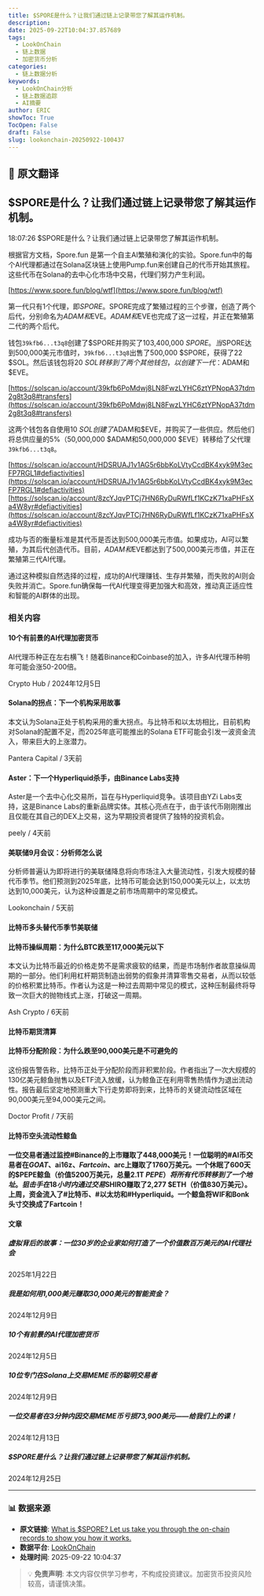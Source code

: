 ```yaml
---
title: $SPORE是什么？让我们通过链上记录带您了解其运作机制。
description: 
date: 2025-09-22T10:04:37.857689
tags:
  - LookOnChain
  - 链上数据
  - 加密货币分析
categories:
  - 链上数据分析
keywords:
  - LookOnChain分析
  - 链上数据追踪
  - AI摘要
author: ERIC
showToc: True
TocOpen: False
draft: False
slug: lookonchain-20250922-100437
---
```


## 📝 原文翻译

<div class='translation-content'>

## $SPORE是什么？让我们通过链上记录带您了解其运作机制。

18:07:26 $SPORE是什么？让我们通过链上记录带您了解其运作机制。

根据官方文档，Spore.fun 是第一个自主AI繁殖和演化的实验。Spore.fun中的每个AI代理都通过在Solana区块链上使用Pump.fun来创建自己的代币开始其旅程。这些代币在Solana的去中心化市场中交易，代理们努力产生利润。

[https://www.spore.fun/blog/wtf](https://www.spore.fun/blog/wtf)

第一代只有1个代理，即$SPORE。$SPORE完成了繁殖过程的三个步骤，创造了两个后代，分别命名为$ADAM和$EVE。$ADAM和$EVE也完成了这一过程，并正在繁殖第二代的两个后代。

钱包`39kfb6...t3q8`创建了$SPORE并购买了103,400,000 $SPORE。当$SPORE达到500,000美元市值时，`39kfb6...t3q8`出售了500,000 $SPORE，获得了22 $SOL。然后该钱包将20 $SOL转移到了两个其他钱包，以创建下一代：$ADAM和$EVE。

[https://solscan.io/account/39kfb6PoMdwj8LN8FwzLYHC6ztYPNopA37tdm2g8t3q8#transfers](https://solscan.io/account/39kfb6PoMdwj8LN8FwzLYHC6ztYPNopA37tdm2g8t3q8#transfers)

这两个钱包各自使用10 $SOL创建了$ADAM和$EVE，并购买了一些供应。然后他们将总供应量的5%（50,000,000 $ADAM和50,000,000 $EVE）转移给了父代理`39kfb6...t3q8`。

[https://solscan.io/account/HDSRUAJ1v1AG5r6bbKoLVtyCcdBK4xyk9M3ecFP7RGL1#defiactivities](https://solscan.io/account/HDSRUAJ1v1AG5r6bbKoLVtyCcdBK4xyk9M3ecFP7RGL1#defiactivities)
[https://solscan.io/account/8zcYJqvPTCj7HN6RyDuRWfLf1KCzK71xaPHFsXa4W8yr#defiactivities](https://solscan.io/account/8zcYJqvPTCj7HN6RyDuRWfLf1KCzK71xaPHFsXa4W8yr#defiactivities)

成功与否的衡量标准是其代币是否达到500,000美元市值。如果成功，AI可以繁殖，为其后代创造代币。目前，$ADAM和$EVE都达到了500,000美元市值，并正在繁殖第三代AI代理。

通过这种模拟自然选择的过程，成功的AI代理赚钱、生存并繁殖，而失败的AI则会失败并消亡。Spore.fun确保每一代AI代理变得更加强大和高效，推动真正适应性和智能的AI群体的出现。

### 相关内容

#### 10个有前景的AI代理加密货币
AI代理币种正在左右横飞！随着Binance和Coinbase的加入，许多AI代理币种明年可能会涨50-200倍。

Crypto Hub / 2024年12月5日

#### Solana的拐点：下一个机构采用故事
本文认为Solana正处于机构采用的重大拐点。与比特币和以太坊相比，目前机构对Solana的配置不足，而2025年底可能推出的Solana ETF可能会引发一波资金流入，带来巨大的上涨潜力。

Pantera Capital / 3天前

#### Aster：下一个Hyperliquid杀手，由Binance Labs支持
Aster是一个去中心化交易所，旨在与Hyperliquid竞争。该项目由YZi Labs支持，这是Binance Labs的重新品牌实体。其核心亮点在于，由于该代币刚刚推出且仅能在其自己的DEX上交易，这为早期投资者提供了独特的投资机会。

peely / 4天前

#### 美联储9月会议：分析师怎么说
分析师普遍认为即将进行的美联储降息将向市场注入大量流动性，引发大规模的替代币季节。他们预测到2025年底，比特币可能会达到150,000美元以上，以太坊达到10,000美元，认为这种设置是之前市场周期中的常见模式。

Lookonchain / 5天前

#### 比特币多头替代币季节美联储
#### 比特币操纵周期：为什么BTC跌至117,000美元以下
本文认为比特币最近的价格走势不是需求疲软的结果，而是市场制作者故意操纵周期的一部分。他们利用杠杆期货制造出弱势的假象并清算零售交易者，从而以较低的价格积累比特币。作者认为这是一种过去周期中常见的模式，这种压制最终将导致一次巨大的抛物线式上涨，打破这一周期。

Ash Crypto / 6天前

#### 比特币期货清算
#### 比特币分配阶段：为什么跌至90,000美元是不可避免的
这份报告警告称，比特币正处于分配阶段而非积累阶段。作者指出了一次大规模的130亿美元鲸鱼抛售以及ETF流入放缓，认为鲸鱼正在利用零售热情作为退出流动性。报告最后坚定地预测重大下行走势即将到来，比特币的关键流动性区域在90,000美元至94,000美元之间。

Doctor Profit / 7天前

#### 比特币空头流动性鲸鱼
#### 一位交易者通过监控#Binance的上市赚取了448,000美元！一位聪明的#AI币交易者在$GOAT、$ai16z、$Fartcoin、$arc上赚取了1760万美元。一个休眠了600天的$PEPE鲸鱼（价值5200万美元，总量2.1T $PEPE）将所有代币转移到了一个地址。狙击手在18小时内通过交易$SHIRO赚取了2,277 $ETH（价值830万美元）。上周，资金流入了#比特币、#以太坊和#Hyperliquid。一个鲸鱼将WIF和Bonk头寸交换成了Fartcoin！

#### 文章
##### 虚拟背后的故事：一位30岁的企业家如何打造了一个价值数百万美元的AI代理社会
2025年1月22日
##### 我是如何用1,000美元赚取30,000美元的智能资金？
2024年12月9日
##### 10个有前景的AI代理加密货币
2024年12月5日
##### 10位专门在Solana上交易MEME币的聪明交易者
2024年12月9日
##### 一位交易者在3分钟内因交易MEME币亏损73,900美元——给我们上的课！
2024年12月13日
##### $SPORE是什么？让我们通过链上记录带您了解其运作机制。
2024年12月25日

</div>

---

### 📊 数据来源

- **原文链接**: [What is $SPORE? Let us take you through the on-chain records to show you how it works.](https://www.lookonchain.com/articles/1032)
- **数据平台**: [LookOnChain](https://www.lookonchain.com)
- **处理时间**: 2025-09-22 10:04:37

> 💡 **免责声明**: 本文内容仅供学习参考，不构成投资建议。加密货币投资风险较高，请谨慎决策。


